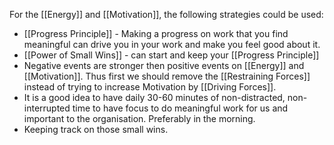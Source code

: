 For the [[Energy]] and [[Motivation]], the following strategies could be used:
* [[Progress Principle]] - Making a progress on work that you find meaningful can drive you in your work and make you feel good about it.
* [[Power of Small Wins]] - can start and keep your [[Progress Principle]]
* Negative events are stronger then positive events on [[Energy]] and [[Motivation]]. Thus first we should remove the [[Restraining Forces]] instead of trying to increase Motivation by [[Driving Forces]].
* It is a good idea to have daily 30-60 minutes of non-distracted, non-interrupted time to have focus to do meaningful work for us and important to the organisation. Preferably in the morning.
* Keeping track on those small wins.
